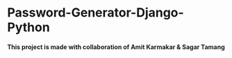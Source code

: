 # Password-Generator-Django-Python
 
#### This project is made with collaboration of Amit Karmakar & Sagar Tamang 